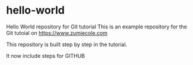 # hello-world
Hello World repository for Git tutorial
This is an example repository for the Git tutoial on https://www.zumiecole.com

This repository is built step by step in the tutorial.

It now include steps for GITHUB
